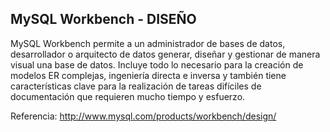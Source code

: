 ## MySQL Workbench - DISEÑO

MySQL Workbench permite a un administrador de bases de datos, desarrollador o arquitecto de datos generar, diseñar y gestionar de manera visual una base de datos.
Incluye todo lo necesario para la creación de modelos ER complejas, ingeniería directa e inversa y también tiene características clave para la realización de tareas
difíciles de documentación que requieren mucho tiempo y esfuerzo.

Referencia: http://www.mysql.com/products/workbench/design/